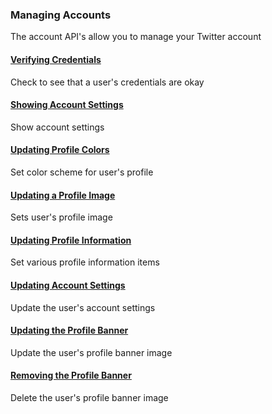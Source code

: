 ### Managing Accounts

The account API's allow you to manage your Twitter account

#### [Verifying Credentials](Managing-Accounts/Verifying-Credentials.md)

Check to see that a user's credentials are okay

#### [Showing Account Settings](Managing-Accounts/Showing-Account-Settings.md)

Show account settings

#### [Updating Profile Colors](Managing-Accounts/Updating-Profile-Colors.md)

Set color scheme for user's profile

#### [Updating a Profile Image](Managing-Accounts/Updating-a-Profile-Image.md)

Sets user's profile image

#### [Updating Profile Information](Managing-Accounts/Updating-Profile-Information.md)

Set various profile information items

#### [Updating Account Settings](Managing-Accounts/Updating-Account-Settings.md)

Update the user's account settings

#### [Updating the Profile Banner](Managing-Accounts/Updating-the-Profile-Banner.md)

Update the user's profile banner image

#### [Removing the Profile Banner](Managing-Accounts/Removing-the-Profile-Banner.md)

Delete the user's profile banner image
